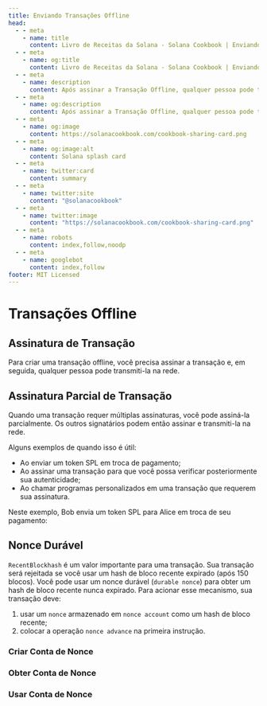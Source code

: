```yaml
---
title: Enviando Transações Offline
head:
  - - meta
    - name: title
      content: Livro de Receitas da Solana - Solana Cookbook | Enviando Transações Offline
  - - meta
    - name: og:title
      content: Livro de Receitas da Solana - Solana Cookbook | Enviando Transações Offline
  - - meta
    - name: description
      content: Após assinar a Transação Offline, qualquer pessoa pode transmiti-la na rede. Saiba mais sobre o envio de Transações Offline e referências no Livro de Receitas da Solana.
  - - meta
    - name: og:description
      content: Após assinar a Transação Offline, qualquer pessoa pode transmiti-la na rede. Saiba mais sobre o envio de Transações Offline e referências no Livro de Receitas da Solana.
  - - meta
    - name: og:image
      content: https://solanacookbook.com/cookbook-sharing-card.png
  - - meta
    - name: og:image:alt
      content: Solana splash card
  - - meta
    - name: twitter:card
      content: summary
  - - meta
    - name: twitter:site
      content: "@solanacookbook"
  - - meta
    - name: twitter:image
      content: "https://solanacookbook.com/cookbook-sharing-card.png"
  - - meta
    - name: robots
      content: index,follow,noodp
  - - meta
    - name: googlebot
      content: index,follow
footer: MIT Licensed
---
```


# Transações Offline

## Assinatura de Transação

Para criar uma transação offline, você precisa assinar a transação e, em seguida, qualquer pessoa pode transmiti-la na rede.

<SolanaCodeGroup>
  <SolanaCodeGroupItem title="TS" active>

  <template v-slot:default>

@[code](@/code/offline-transactions/sign-transaction/main.en.ts)

  </template>

  <template v-slot:preview>

@[code](@/code/offline-transactions/sign-transaction/main.preview.en.ts)

  </template>

  </SolanaCodeGroupItem>
</SolanaCodeGroup>

## Assinatura Parcial de Transação

Quando uma transação requer múltiplas assinaturas, você pode assiná-la parcialmente. Os outros signatários podem então assinar e transmiti-la na rede.

Alguns exemplos de quando isso é útil:

- Ao enviar um token SPL em troca de pagamento;
- Ao assinar uma transação para que você possa verificar posteriormente sua autenticidade;
- Ao chamar programas personalizados em uma transação que requerem sua assinatura.

Neste exemplo, Bob envia um token SPL para Alice em troca de seu pagamento:

<SolanaCodeGroup>
  <SolanaCodeGroupItem title="TS" active>

  <template v-slot:default>

@[code](@/code/offline-transactions/partial-sign/main.en.ts)

  </template>

  <template v-slot:preview>

@[code](@/code/offline-transactions/partial-sign/main.preview.en.ts)

  </template>

  </SolanaCodeGroupItem>
</SolanaCodeGroup>

## Nonce Durável

`RecentBlockhash` é um valor importante para uma transação. Sua transação será rejeitada se você usar um hash de bloco recente expirado (após 150 blocos). Você pode usar um nonce durável (`durable nonce`) para obter um hash de bloco recente nunca expirado. Para acionar esse mecanismo, sua transação deve:

1. usar um `nonce` armazenado em `nonce account` como um hash de bloco recente;
2. colocar a operação `nonce advance` na primeira instrução.

### Criar Conta de Nonce

<SolanaCodeGroup>
  <SolanaCodeGroupItem title="TS" active>

  <template v-slot:default>

@[code](@/code/offline-transactions/durable-nonce/create-nonce-account/main.en.ts)

  </template>

  <template v-slot:preview>

@[code](@/code/offline-transactions/durable-nonce/create-nonce-account/main.preview.en.ts)

  </template>

  </SolanaCodeGroupItem>
</SolanaCodeGroup>

### Obter Conta de Nonce

<SolanaCodeGroup>
  <SolanaCodeGroupItem title="TS" active>

  <template v-slot:default>

@[code](@/code/offline-transactions/durable-nonce/get-nonce-account/main.en.ts)

  </template>

  <template v-slot:preview>

@[code](@/code/offline-transactions/durable-nonce/get-nonce-account/main.preview.en.ts)

  </template>

  </SolanaCodeGroupItem>
</SolanaCodeGroup>

### Usar Conta de Nonce

<SolanaCodeGroup>
  <SolanaCodeGroupItem title="TS" active>

  <template v-slot:default>

@[code](@/code/offline-transactions/durable-nonce/use-nonce-account/main.en.ts)

  </template>

  <template v-slot:preview>

@[code](@/code/offline-transactions/durable-nonce/use-nonce-account/main.preview.en.ts)

  </template>

  </SolanaCodeGroupItem>
</SolanaCodeGroup>
